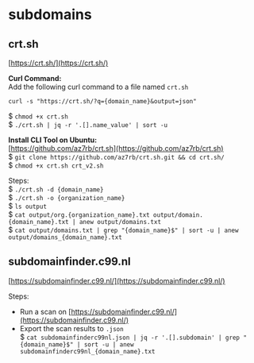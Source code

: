 # subdomains  

## crt.sh  
[https://crt.sh/](https://crt.sh/)  

**Curl Command:**  
Add the following curl command to a file named `crt.sh`  
```
curl -s "https://crt.sh/?q={domain_name}&output=json"
```  
$ `chmod +x crt.sh`    
$ `./crt.sh | jq -r '.[].name_value' | sort -u`  

**Install CLI Tool on Ubuntu:**    
[https://github.com/az7rb/crt.sh](https://github.com/az7rb/crt.sh)  
$ `git clone https://github.com/az7rb/crt.sh.git && cd crt.sh/`  
$ `chmod +x crt.sh crt_v2.sh`  

Steps:  
$ `./crt.sh -d {domain_name}`  
$ `./crt.sh -o {organization_name}`  
$ `ls output`  
$ `cat output/org.{organization_name}.txt output/domain.{domain_name}.txt | anew output/domains.txt`  
$ `cat output/domains.txt | grep "{domain_name}$" | sort -u | anew output/domains_{domain_name}.txt`  

## subdomainfinder.c99.nl  
[https://subdomainfinder.c99.nl/](https://subdomainfinder.c99.nl/)  

Steps:  
- Run a scan on [https://subdomainfinder.c99.nl/](https://subdomainfinder.c99.nl/)
- Export the scan results to `.json`  
$ `cat subdomainfinderc99nl.json | jq -r '.[].subdomain' | grep "{domain_name}$" | sort -u | anew subdomainfinderc99nl_{domain_name}.txt`  
